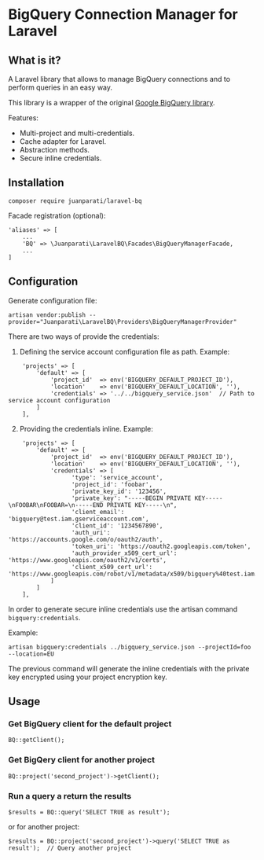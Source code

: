 # BigQuery Connection Manager for Laravel

## What is it?

A Laravel library that allows to manage BigQuery connections and to perform queries in an easy way.

This library is a wrapper of the original [Google BigQuery library](https://github.com/googleapis/google-cloud-php-bigquery).

Features:

- Multi-project and multi-credentials.
- Cache adapter for Laravel.
- Abstraction methods.
- Secure inline credentials.


## Installation

    composer require juanparati/laravel-bq

Facade registration (optional):

    'aliases' => [
        ...
        'BQ' => \Juanparati\LaravelBQ\Facades\BigQueryManagerFacade,
        ...
    ]


## Configuration

Generate configuration file:

    artisan vendor:publish --provider="Juanparati\LaravelBQ\Providers\BigQueryManagerProvider"


There are two ways of provide the credentials:

1) Defining the service account configuration file as path. Example:
```
    'projects' => [
        'default' => [
            'project_id'  => env('BIGQUERY_DEFAULT_PROJECT_ID'),
            'location'    => env('BIGQUERY_DEFAULT_LOCATION', ''),
            'credentials' => '../../bigquery_service.json'  // Path to service account configuration
        ]
    ],
```

2) Providing the credentials inline. Example:

```
    'projects' => [
        'default' => [
            'project_id'  => env('BIGQUERY_DEFAULT_PROJECT_ID'),
            'location'    => env('BIGQUERY_DEFAULT_LOCATION', ''),
            'credentials' => [           
                  'type': 'service_account',
                  'project_id': 'foobar',
                  'private_key_id': '123456',
                  'private_key': "-----BEGIN PRIVATE KEY-----\nFOOBAR\nFOOBAR=\n-----END PRIVATE KEY-----\n",
                  'client_email': 'bigquery@test.iam.gserviceaccount.com',
                  'client_id': '1234567890',
                  'auth_uri': 'https://accounts.google.com/o/oauth2/auth',
                  'token_uri': 'https://oauth2.googleapis.com/token',
                  'auth_provider_x509_cert_url': 'https://www.googleapis.com/oauth2/v1/certs',
                  'client_x509_cert_url': 'https://www.googleapis.com/robot/v1/metadata/x509/bigquery%40test.iam.gserviceaccount.com'
            ]
        ]
    ],
```

In order to generate secure inline credentials use the artisan command `bigquery:credentials`.

Example:

    artisan bigquery:credentials ../bigquery_service.json --projectId=foo --location=EU

The previous command will generate the inline credentials with the private key encrypted using your project encryption key.


## Usage

### Get BigQuery client for the default project

    BQ::getClient();


### Get BigQery client for another project

    BQ::project('second_project')->getClient();


### Run a query a return the results 
    
    $results = BQ::query('SELECT TRUE as result');

or for another project:

    $results = BQ::project('second_project')->query('SELECT TRUE as result');  // Query another project
